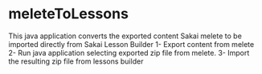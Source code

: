 # meleteToLessons
This java application converts the exported content Sakai melete to be imported directly from Sakai Lesson Builder
1- Export content from melete
2- Run java application selecting exported zip file from melete.
3- Import the resulting zip file from lessons builder
